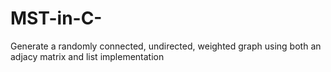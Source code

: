 # MST-in-C-
Generate a randomly connected, undirected, weighted graph using both an adjacy matrix and list implementation
